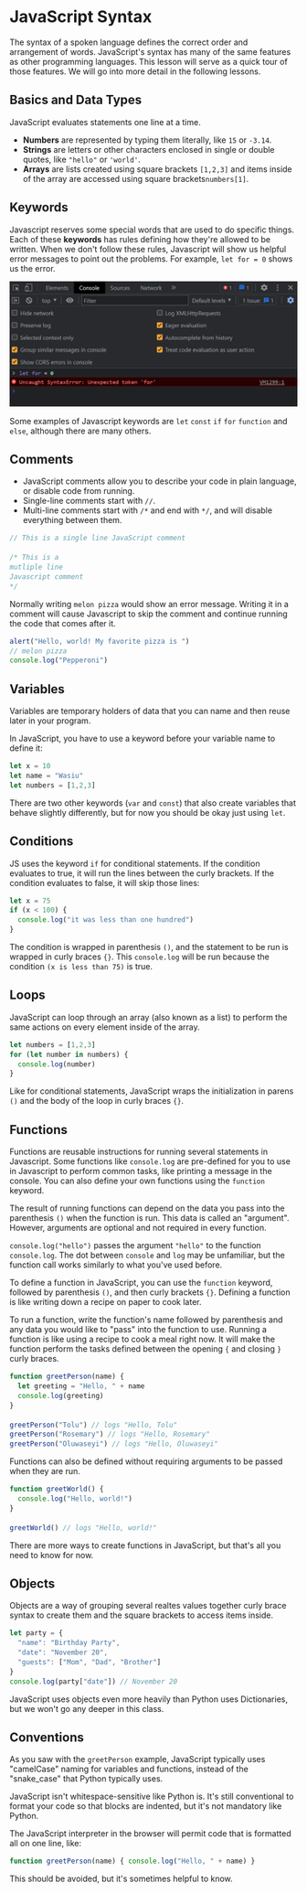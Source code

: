 # JavaScript Syntax

The syntax of a spoken language defines the correct order and arrangement of words. JavaScript's syntax has many of the same features as other programming languages. This lesson will serve as a quick tour of those features. We will go into more detail in the following lessons.

## Basics and Data Types

JavaScript evaluates statements one line at a time.

* **Numbers** are represented by typing them literally, like `15` or `-3.14`.
* **Strings** are letters or other characters enclosed in single or double quotes, like `"hello"` or `'world'`.
* **Arrays** are lists created using square brackets `[1,2,3]` and items inside of the array are accessed using square brackets`numbers[1]`.

## Keywords

Javascript reserves some special words that are used to do specific things. Each of these **keywords** has rules defining how they're allowed to be written. When we don't follow these rules, Javascript will show us helpful error messages to point out the problems. For example, `let for = 0` shows us the error. 

![Javascript Keyword Error](actions/keyword_error.png)

Some examples of Javascript keywords are `let` `const` `if` `for` `function` and `else`, although there are many others.

## Comments

* JavaScript comments allow you to describe your code in plain language, or disable code from running.
* Single-line comments start with `//`.
* Multi-line comments start with `/*` and end with `*/`, and will disable everything between them.

```js
// This is a single line JavaScript comment

/* This is a
mutliple line
Javascript comment
*/
```

Normally writing `melon pizza` would show an error message. Writing it in a comment will cause Javascript to skip the comment and continue running the code that comes after it.
```js
alert("Hello, world! My favorite pizza is ")
// melon pizza
console.log("Pepperoni")
```

## Variables

Variables are temporary holders of data that you can name and then reuse later in your program.

In JavaScript, you have to use a keyword before your variable name to define it:

```js
let x = 10
let name = "Wasiu"
let numbers = [1,2,3]
```

There are two other keywords (`var` and `const`) that also create variables that behave slightly differently, but for now you should be okay just using `let`.

## Conditions

JS uses the keyword `if` for conditional statements. If the condition evaluates to true, it will run the lines between the curly brackets. If the condition evaluates to false, it will skip those lines:

```js
let x = 75
if (x < 100) {
  console.log("it was less than one hundred")
}
```

The condition is wrapped in parenthesis `()`, and the statement to be run is wrapped in curly braces `{}`. This `console.log` will be run because the condition `(x is less than 75)` is true.

## Loops

JavaScript can loop through an array (also known as a list) to perform the same actions on every element inside of the array. 

```js
let numbers = [1,2,3]
for (let number in numbers) {
  console.log(number)
}
```

Like for conditional statements, JavaScript wraps the initialization in parens `()` and the body of the loop in curly braces `{}`.


## Functions

Functions are reusable instructions for running several statements in Javascript. Some functions like `console.log` are pre-defined for you to use in Javascript to perform common tasks, like printing a message in the console. You can also define your own functions using the `function` keyword.

The result of running functions can depend on the data you pass into the parenthesis `()` when the function is run. This data is called an "argument". However, arguments are optional and not required in every function.

`console.log("hello")` passes the argument `"hello"` to the function `console.log`. The dot between `console` and `log` may be unfamiliar, but the function call works similarly to what you've used before.

To define a function in JavaScript, you can use the `function` keyword, followed by parenthesis `()`, and then curly brackets `{}`. Defining a function is like writing down a recipe on paper to cook later.

To run a function, write the function's name followed by parenthesis and any data you would like to "pass" into the function to use. Running a function is like using a recipe to cook a meal right now. It will make the function perform the tasks defined between the opening `{` and closing `}` curly braces. 

```js
function greetPerson(name) {
  let greeting = "Hello, " + name
  console.log(greeting)
}

greetPerson("Tolu") // logs "Hello, Tolu"
greetPerson("Rosemary") // logs "Hello, Rosemary"
greetPerson("Oluwaseyi") // logs "Hello, Oluwaseyi"
```

Functions can also be defined without requiring arguments to be passed when they are run.

```js
function greetWorld() {
  console.log("Hello, world!")
}

greetWorld() // logs "Hello, world!"
```

There are more ways to create functions in JavaScript, but that's all you need to know for now.

## Objects

Objects are a way of grouping several realtes values together curly brace syntax to create them and the square brackets to access items inside.

```js
let party = {
  "name": "Birthday Party",
  "date": "November 20",
  "guests": ["Mom", "Dad", "Brother"]
}
console.log(party["date"]) // November 20
```

JavaScript uses objects even more heavily than Python uses Dictionaries, but we won't go any deeper in this class.

## Conventions

As you saw with the `greetPerson` example, JavaScript typically uses "camelCase" naming for variables and functions, instead of the "snake_case" that Python typically uses.

JavaScript isn't whitespace-sensitive like Python is. It's still conventional to format your code so that blocks are indented, but it's not mandatory like Python.

The JavaScript interpreter in the browser will permit code that is formatted all on one line, like:

```js
function greetPerson(name) { console.log("Hello, " + name) }
```

This should be avoided, but it's sometimes helpful to know.

